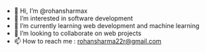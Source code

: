 - 👋 Hi, I’m @rohansharmax
- 👀 I’m interested in software development
- 🌱 I’m currently learning web development and machine learning
- 💞️ I’m looking to collaborate on web projects
- 📫 How to reach me : rohansharma22r@gmail.com

<!---
rohansharmax/rohansharmax is a ✨ special ✨ repository because its `README.md` (this file) appears on your GitHub profile.
You can click the Preview link to take a look at your changes.
--->
